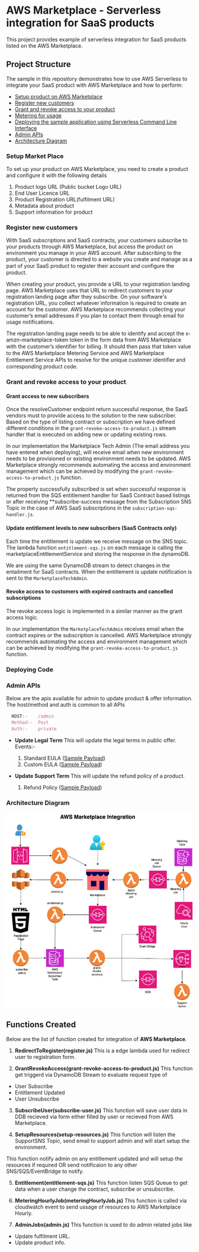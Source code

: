 # AWS Marketplace - Serverless integration for SaaS products

This project provides example of serverless integration for SaaS products listed on the AWS Marketplace.

## Project Structure

The sample in this repository demonstrates how to use AWS Serverless to integrate your SaaS product with AWS Marketplace and how to perform:

- [Setup product on AWS Marketplace](#setup-market-place)
- [Register new customers](#register-new-customers)
- [Grant and revoke access to your product](#grant-and-revoke-access-to-your-product)
- [Metering for usage](#metering-for-usage)
- [Deploying the sample application using Serverless Command Line Interface](#deploying-code)
- [Admin APIs](#admin-apis)
- [Architecture Diagram](#architecture-diagram)

### Setup Market Place
To set up your product on AWS Marketplace, you need to create a product and configure it with the following details
1. Product logo URL (Public bucket Logo URL)
2. End User Licence URL
3. Product Registration URL(fulfilment URL)
4. Metadata about product
5. Support information for product

### Register new customers
With SaaS subscriptions and SaaS contracts, your customers subscribe to your products through AWS Marketplace, but access the product on environment you manage in your AWS account. After subscribing to the product, your customer is directed to a website you create and manage as a part of your SaaS product to register their account and conﬁgure the product.

When creating your product, you provide a URL to your registration landing page. AWS Marketplace uses that URL to redirect customers to your registration landing page after they subscribe. On your software's registration URL, you collect whatever information is required to create an account for the customer. AWS Marketplace recommends collecting your customer’s email addresses if you plan to contact them through email for usage notifications.

The registration landing page needs to be able to identify and accept the x-amzn-marketplace-token token in the form data from AWS Marketplace with the customer’s identiﬁer for billing. It should then pass that token value to the AWS Marketplace Metering Service and AWS Marketplace Entitlement Service APIs to resolve for the unique customer identiﬁer and corresponding product code.

### Grant and revoke access to your product

#### Grant access to new subscribers

Once the resolveCustomer endpoint return successful response, the SaaS vendors must to provide access to the solution to the new subscriber. 
Based on the type of listing contract or subscription we have defined different conditions in the `grant-revoke-access-to-product.js` stream handler that is executed on adding new or updating existing rows.

In our implementation the Marketplace Tech Admin (The email address you have entered when deploying), will receive email when new environment needs to be provisioned or existing environment needs to be updated. AWS Marketplace strongly recommends automating the access and environment management which can be achieved by modifying the `grant-revoke-access-to-product.js` function.

The property successfully subscribed is set when successful response is returned from the SQS entitlement handler for SaaS Contract based listings or after receiving **subscribe-success message from the Subscription SNS Topic in the case of AWS SaaS subscriptions in the `subscription-sqs-handler.js`.


#### Update entitlement levels to new subscribers (SaaS Contracts only)

Each time the entitlement is update we receive message on the SNS topic. 
The lambda function `entitlement-sqs.js` on each message is calling the marketplaceEntitlementService and storing the response in the dynamoDB.

We are using the same DynamoDB stream to detect changes in the entailment for SaaS contracts. When the entitlement is update notification is sent to the `MarketplaceTechAdmin`.


#### Revoke access to customers with expired contracts and cancelled subscriptions 

The revoke access logic is implemented in a similar manner as the grant access logic. 

In our implementation the `MarketplaceTechAdmin` receives email when the contract expires or the subscription is cancelled. 
AWS Marketplace strongly recommends automating the access and environment management which can be achieved by modifying the `grant-revoke-access-to-product.js` function.

### Deploying Code

### Admin APIs
Below are the apis available for admin to update product & offer information.
The host/method and auth is common to all APIs

```javascript
  HOST:-    /admin
  Method:-  Post
  Auth:-    private
```

- **Update Legal Term**
  This will update the legal terms in public offer.
  Events:-
  1. Standard EULA ([Sample Payload](./node-code/events/update_legal_term_standard_eula.json))
  2. Custom EULA ([Sample Payload](./node-code/events/update_legal_term_custom_eula.json))

- **Update Support Term**
  This will update the refund policy of a product.
  1. Refund Policy ([Sample Payload](./node-code/events/update_support_term.json))


### Architecture Diagram
![](./misc/marketplace.jpg)

## Functions Created
Below are the list of function created for integration of **AWS Marketplace**.

1. **RedirectToRegister(register.js)**
This is a edge lambda used for redirect user to registration form.

2. **GrantRevokeAccess(grant-revoke-access-to-product.js)**
This function get triggerd via DynamoDB Stream to evaluate request type of
- User Subscribe
- Entitlement Updated
- User Unsubscribe

3. **SubscribeUser(subscribe-user.js)**
This function will save user data in DDB recieved via form either filled by user or recieved from AWS Marketplace.

4. **SetupResources(setup-resources.js)**
This function will listen the SupportSNS Topic, send email to support admin and will start setup the environment.

This function notify admin on any entitlement updated and will setup the resources if required OR send notificaion to any other SNS/SQS/EventBridge to notify.

5. **Entitlement(entitlement-sqs.js)**
This function listen SQS Queue to get data when a user change the contract, subscribe or unsubscribe.

6. **MeteringHourlyJob(meteringHourlyJob.js)**
This function is called via cloudwatch event to send ussage of resources to AWS Marketplace Hourly. 

7. **AdminJobs(admin.js)**
This function is used to do admin related jobs like
- Update fulfilment URL.
- Update product info.


